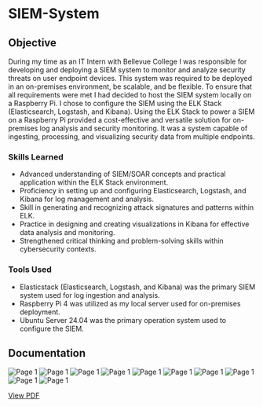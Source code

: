 # SIEM-System

## Objective

During my time as an IT Intern with Bellevue College I was responsible for developing and deploying a SIEM system to monitor and analyze security threats on user endpoint devices. This system was required to be deployed in an on-premises environment, be scalable, and be flexible. To ensure that all requirements were met I had decided to host the SIEM system locally on a Raspberry Pi. I chose to configure the SIEM using the ELK Stack (Elasticsearch, Logstash, and Kibana). Using the ELK Stack to power a SIEM on a Raspberry Pi provided a cost-effective and versatile solution for on-premises log analysis and security monitoring. It was a system capable of ingesting, processing, and visualizing security data from multiple endpoints.

### Skills Learned

- Advanced understanding of SIEM/SOAR concepts and practical application within the ELK Stack environment.
- Proficiency in setting up and configuring Elasticsearch, Logstash, and Kibana for log management and analysis.
- Skill in generating and recognizing attack signatures and patterns within ELK.
- Practice in designing and creating visualizations in Kibana for effective data analysis and monitoring.
- Strengthened critical thinking and problem-solving skills within cybersecurity contexts.

### Tools Used

- Elasticstack (Elasticsearch, Logstash, and Kibana) was the primary SIEM system used for log ingestion and analysis.
- Raspberry Pi 4 was utilized as my local server used for on-premises deployment.
- Ubuntu Server 24.04 was the primary operation system used to configure the SIEM.

## Documentation
![Page 1](https://github.com/joelkoszorus/SIEM-System/blob/main/SIEM%20Documentation-1.png)
![Page 1](https://github.com/joelkoszorus/SIEM-System/blob/main/SIEM%20Documentation-2.png)
![Page 1](https://github.com/joelkoszorus/SIEM-System/blob/main/SIEM%20Documentation-3.png)
![Page 1](https://github.com/joelkoszorus/SIEM-System/blob/main/SIEM%20Documentation-4.png)
![Page 1](https://github.com/joelkoszorus/SIEM-System/blob/main/SIEM%20Documentation-5.png)
![Page 1](https://github.com/joelkoszorus/SIEM-System/blob/main/SIEM%20Documentation-6.png)
![Page 1](https://github.com/joelkoszorus/SIEM-System/blob/main/SIEM%20Documentation-7.png)
![Page 1](https://github.com/joelkoszorus/SIEM-System/blob/main/SIEM%20Documentation-8.png)
![Page 1](https://github.com/joelkoszorus/SIEM-System/blob/main/SIEM%20Documentation-9.png)
![Page 1](https://github.com/joelkoszorus/SIEM-System/blob/main/SIEM%20Documentation-10.png)

[View PDF](https://github.com/joelkoszorus/SIEM-System/blob/main/SIEM%20Documentation.pdf)
